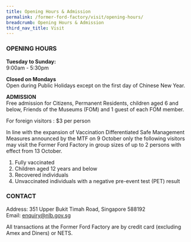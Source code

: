 ```yaml
---
title: Opening Hours & Admission
permalink: /former-ford-factory/visit/opening-hours/
breadcrumb: Opening Hours & Admission
third_nav_title: Visit
---
```

### OPENING HOURS

**Tuesday to Sunday:**<br>
9:00am - 5:30pm

**Closed on Mondays**<br>
Open during Public Holidays except on the first day of Chinese New Year.

**ADMISSION**<br>
Free admission for Citizens, Permanent Residents, children aged 6 and below, Friends of the Museums (FOM) and 1 guest of each FOM member. 

For foreign visitors : $3 per person

In line with the expansion of Vaccination Differentiated Safe Management Measures announced by the MTF on 9 October only the following visitors may visit the Former Ford Factory in group sizes of up to 2 persons with effect from 13 October.

1. Fully vaccinated
2. Children aged 12 years and below
3. Recovered individuals
4. Unvaccinated individuals with a negative pre-event test (PET) result

### CONTACT

Address: 351 Upper Bukit Timah Road, Singapore 588192<br>
Email: [enquiry@nlb.gov.sg](mailto:enquiry@nlb.gov.sg)

All transactions at the Former Ford Factory are by credit card (excluding Amex and Diners) or NETS.